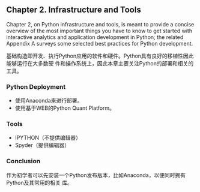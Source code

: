 ## Chapter 2. Infrastructure and Tools

Chapter 2, on Python infrastructure and tools, is meant to provide a concise overview
of the most important things you have to know to get started with interactive analytics
and application development in Python; the related Appendix A surveys some selected
best practices for Python development.

基础构造即开发、执行Python应用的软件和硬件。Python具有良好的移植性因此能够运行在大多数硬
件和操作系统上，因此本章主要关注Python的部署和相关的工具。

### Python Deployment

- 使用Anaconda来进行部署。
- 使用基于WEB的Python Quant Platform。

### Tools

- IPYTHON（不提供编辑器）
- Spyder（提供编辑器）

### Conclusion

作为初学者可以先安装一个Python发布版本，比如Anaconda，以便同时拥有Python及其常用的相关
库。
